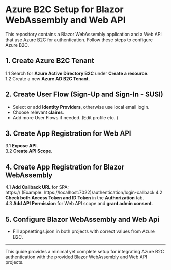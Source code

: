 # Azure B2C Setup for Blazor WebAssembly and Web API

This repository contains a Blazor WebAssembly application and a Web API that use Azure B2C for authentication. Follow these steps to configure Azure B2C.

## 1. Create Azure B2C Tenant
1.1 Search for **Azure Active Directory B2C** under **Create a resource**.  
1.2 Create a new **Azure AD B2C Tenant**.

## 2. Create User Flow (Sign-Up and Sign-In - SUSI)
- Select or add **Identity Providers**, otherwise use local email login.  
- Choose relevant **claims**.
- Add more User Flows if needed. (Edit profile etc..)

## 3. Create App Registration for Web API
3.1 **Expose API**.  
3.2 **Create API Scope**.

## 4. Create App Registration for Blazor WebAssembly
4.1 **Add Callback URL** for SPA:  
https://<your-url> (Example: https://localhost:7022)/authentication/login-callback
4.2 **Check both Access Token and ID Token** in the **Authorization** tab.  
4.3 **Add API Permission** for Web API scope and **grant admin consent**.

## 5. Configure Blazor WebAssembly and Web Api
- Fill appsettings.json in both projects with correct values from Azure B2C.

---

This guide provides a minimal yet complete setup for integrating Azure B2C authentication with the provided Blazor WebAssembly and Web API projects.
